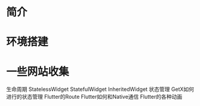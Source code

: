 
# 简介
# 环境搭建
# 一些网站收集

生命周期
StatelessWidget
StatefulWidget
InheritedWidget 状态管理
GetX如何进行的状态管理
Flutter的Route
Flutter如何和Native通信
Flutter的各种动画